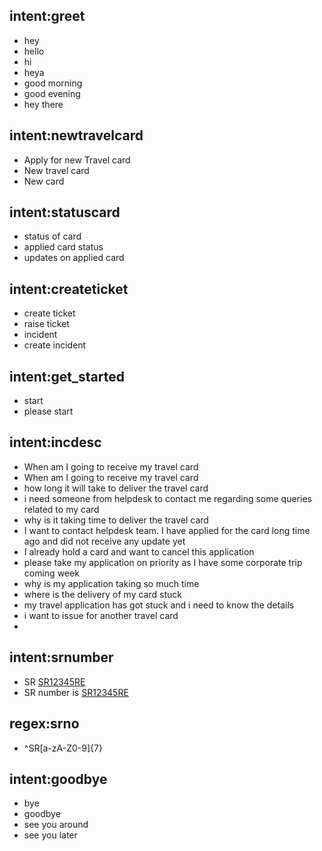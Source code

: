 ## intent:greet
- hey
- hello
- hi
- heya
- good morning
- good evening
- hey there

## intent:newtravelcard
- Apply for new Travel card
- New travel card
- New card

## intent:statuscard
- status of card 
- applied card status 
- updates on applied card

## intent:createticket
- create ticket
- raise ticket
- incident
- create incident

## intent:get_started
- start
- please start

## intent:incdesc
- When am I going to receive my travel card
- When am I going to receive my travel card
- how long it will take to deliver the travel card
- i need someone from helpdesk to contact me regarding some queries related to my card
- why is it taking time to deliver the travel card
- I want to contact helpdesk team. I have applied for the card long time ago and did not receive any update yet
- I already hold a card and want to cancel this application
- please take my application on priority as I have some corporate trip coming week 
- why is my application taking so much time 
- where is the delivery of my card stuck
- my travel application has got stuck and i need to know the details
- i want to issue for another travel card 
- 

## intent:srnumber
- SR [SR12345RE](srno)
- SR number is [SR12345RE](srno)


## regex:srno
- ^SR[a-zA-Z0-9]{7}

## intent:goodbye
- bye
- goodbye
- see you around
- see you later
<!-- 
## intent:affirm
- yes
- indeed
- of course
- that sounds good
- correct -->
<!-- 
## intent:deny
- no
- never
- I don't think so
- don't like that
- no way
- not really

## intent:mood_great
- perfect
- very good
- great
- amazing
- wonderful
- I am feeling very good
- I am great
- I'm good

## intent:mood_unhappy
- sad
- very sad
- unhappy
- bad
- very bad
- awful
- terrible
- not very good
- extremely sad
- so sad

## intent:bot_challenge
- are you a bot?
- are you a human?
- am I talking to a bot?
- am I talking to a human?
 -->